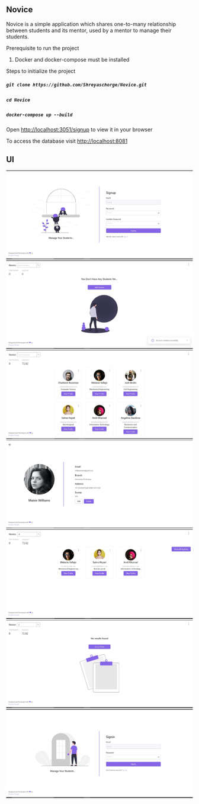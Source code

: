 ## Novice

Novice is a simple application which shares one-to-many relationship between students and its mentor, used by a mentor to manage their students.

Prerequisite to run the project

1. Docker and docker-compose must be installed

Steps to initialize the project

##### `git clone https://github.com/Shreyaschorge/Novice.git`

##### `cd Novice`

##### `docker-compose up --build`

Open [http://localhost:3051/signup](http://localhost:3051/signup) to view it in your browser

To access the database visit [http://localhost:8081](http://localhost:8081)

## UI

<img src="snapshots/signup.JPG">

<img src="snapshots/zeroStateStudent.JPG">

<img src="snapshots/home.JPG">

<img src="snapshots/showStudent.JPG">

<img src="snapshots/search.JPG">

<img src="snapshots/zeroStateSearch.JPG">

<img src="snapshots/signin.JPG">
